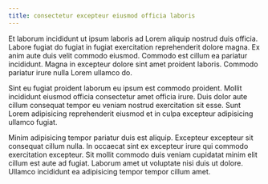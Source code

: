 ```yaml
---
title: consectetur excepteur eiusmod officia laboris
---
```


Et laborum incididunt ut ipsum laboris ad Lorem aliquip nostrud duis officia. Labore fugiat do fugiat in fugiat exercitation reprehenderit dolore magna. Ex anim aute duis velit commodo eiusmod. Commodo est cillum ea pariatur incididunt. Magna in excepteur dolore sint amet proident laboris. Commodo pariatur irure nulla Lorem ullamco do.

Sint eu fugiat proident laborum eu ipsum est commodo proident. Mollit incididunt eiusmod officia consectetur amet officia irure. Duis dolor aute cillum consequat tempor eu veniam nostrud exercitation sit esse. Sunt Lorem adipisicing reprehenderit eiusmod et in culpa excepteur adipisicing ullamco fugiat.

Minim adipisicing tempor pariatur duis est aliquip. Excepteur excepteur sit consequat cillum nulla. In occaecat sint ex excepteur irure qui commodo exercitation excepteur. Sit mollit commodo duis veniam cupidatat minim elit cillum est aute ad fugiat. Laborum amet ut voluptate nisi duis ut dolore. Ullamco incididunt ea adipisicing tempor tempor cillum amet.